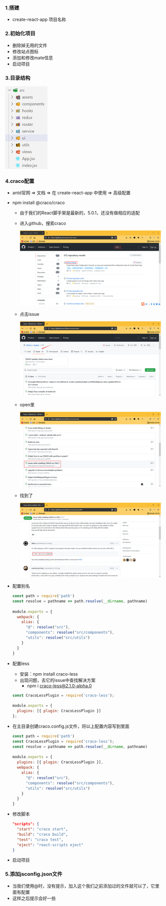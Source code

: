 ### 1.搭建

- create-react-app 项目名称

### 2.初始化项目

- 删除掉无用的文件
- 修改站点图标
- 添加和修改mate信息
- 启动项目

### 3.目录结构

<img src="images/image-20220915112557912.png" alt="image-20220915112557912" style="zoom:67%;" />

### 4.craco配置

- antd官网 => 文档 => 在 create-react-app 中使用 => 高级配置
- npm install @craco/craco
  - 由于我们的React脚手架是最新的，5.0.1，还没有做相应的适配
  
  - 进入github，搜索craco
    
    <img src="images/image-20220915141101072.png" alt="image-20220915141101072" style="zoom:67%;" />
    
  - 点击issue
  
    <img src="images/image-20220915141145284.png" alt="image-20220915141145284" style="zoom:67%;" />
  
  - open里
  
    <img src="images/image-20220915141208449.png" alt="image-20220915141208449" style="zoom:67%;" />
  
  - 找到了
  
    <img src="images/image-20220915141231667.png" alt="image-20220915141231667" style="zoom:67%;" />

- 配置别名

  ```js
  const path = require('path')
  const resolve = pathname => path.resolve(__dirname, pathname)
  
  module.exports = {
    webpack: {
      alias: {
        "@": resolve("src"),
        "components": resolve("src/components"),
        "utils": resolve("src/utils")
      }
    }
  }
  ```

- 配置less

  - 安装：npm install craco-less
  - 出现问题，去它的issue中查找解决方案
    - npm i craco-less@2.1.0-alpha.0

  ```js
  const CracoLessPlugin = require('craco-less');
  
  module.exports = {
    plugins: [{ plugin: CracoLessPlugin }]
  };
  ```

- 在主目录创建craco.config.js文件，将以上配置内容写到里面

  ```js
  const path = require('path')
  const CracoLessPlugin = require('craco-less');
  const resolve = pathname => path.resolve(__dirname, pathname)
  
  module.exports = {
    plugins: [{ plugin: CracoLessPlugin }],
    webpack: {
      alias: {
        "@": resolve("src"),
        "components": resolve("src/components"),
        "utils": resolve("src/utils")
      }
    }
  }
  ```

- 修改脚本

  ```json
  "scripts": {
    "start": "craco start",
    "build": "craco build",
    "test": "craco test",
    "eject": "react-scripts eject"
  }
  ```

- 启动项目

### 5.添加jsconfig.json文件

- 当我们使用@时，没有提示，加入这个我们之前添加过的文件就可以了，它里面有配置
- 这样之后提示会好一些